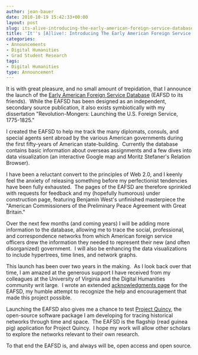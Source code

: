 ```yaml
---
author: jean-bauer
date: 2010-10-19 15:42:33+00:00
layout: post
slug: its-alive-introducing-the-early-american-foreign-service-database
title: 'It''s [A]live!: Introducing The Early American Foreign Service Database'
categories:
- Announcements
- Digital Humanities
- Grad Student Research
tags:
- Digital Humanities
type: Announcement
---
```


It is with great pleasure, and no small amount of trepidation, that I announce the launch of the [Early American Foreign Service Database](http://www.eafsd.org) (EAFSD to its friends).  While the EAFSD has been designed as an independent, secondary source publication, it also exists symbiotically with my dissertation "Revolution-Mongers: Launching the U.S. Foreign Service, 1775-1825."

I created the EAFSD to help me track the many diplomats, consuls, and special agents sent abroad by the various American governments during the first fifty-years of American state-building.  Currently the database contains basic information about overseas assignments and a few dives into data visualization (an interactive Google map and Moritz Stefaner's Relation Browser).

I have been a reluctant convert to the principles of Web 2.0, and I keenly feel the anxiety of releasing something before my perfectionist tendencies have been fully exhausted.  The pages of the EAFSD are therefore sprinkled with requests for feedback and my (hopefully humorous) under construction page, featuring Benjamin West's unfinished masterpiece the "American Commissioners of the Preliminary Peace Agreement with Great Britain."

Over the next few months (and coming years) I will be adding more information to the database, allowing me to trace the social, professional, and correspondence networks from which American foreign service officers drew the information they needed to represent their new (and often disorganized) government.  I will also be enhancing the data visualizations to include hypertrees, time lines, and network graphs.

This launch has been over two years in the making.  As I look back over that time, I am amazed at the generous support I have received from my colleagues at the University of Virginia and the Digital Humanities community writ large.  I wrote an extended [acknowledgments page](http://www.eafsd.org/acknowledgements) for the EAFSD, my humble attempt to recognize the help and encouragement that made this project possible.

Launching the EAFSD also gives me a chance to test [Project Quincy](http://projectquincy.rubyforge.org), the open-source software package I am developing for tracing historical networks through time and space.  The EAFSD is the flagship (read guinea pig) application for Project Quincy.  I hope my work will allow other scholars to explore the networks relevant to their own research.

To that end the EAFSD is, and always will be, open access and open source.

